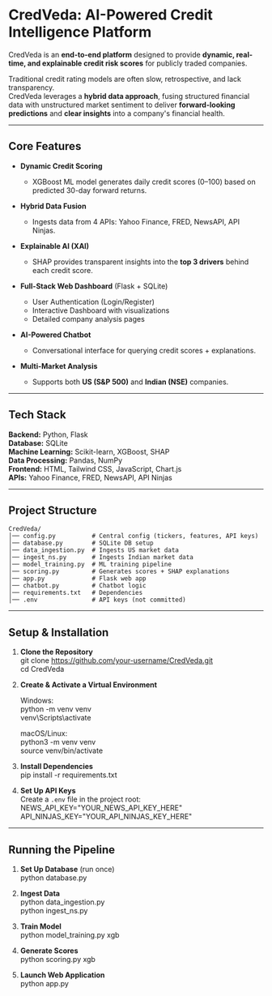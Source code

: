# CredVeda: AI-Powered Credit Intelligence Platform  

CredVeda is an **end-to-end platform** designed to provide **dynamic, real-time, and explainable credit risk scores** for publicly traded companies.  

Traditional credit rating models are often slow, retrospective, and lack transparency.  
CredVeda leverages a **hybrid data approach**, fusing structured financial data with unstructured market sentiment to deliver **forward-looking predictions** and **clear insights** into a company's financial health.  

---

## Core Features  

- **Dynamic Credit Scoring**  
  - XGBoost ML model generates daily credit scores (0–100) based on predicted 30-day forward returns.  

- **Hybrid Data Fusion**  
  - Ingests data from 4 APIs: Yahoo Finance, FRED, NewsAPI, API Ninjas.  

- **Explainable AI (XAI)**  
  - SHAP provides transparent insights into the **top 3 drivers** behind each credit score.  

- **Full-Stack Web Dashboard** (Flask + SQLite)  
  - User Authentication (Login/Register)  
  - Interactive Dashboard with visualizations  
  - Detailed company analysis pages  

- **AI-Powered Chatbot**  
  - Conversational interface for querying credit scores + explanations.  

- **Multi-Market Analysis**  
  - Supports both **US (S&P 500)** and **Indian (NSE)** companies.  

---

## Tech Stack  

**Backend:** Python, Flask  
**Database:** SQLite  
**Machine Learning:** Scikit-learn, XGBoost, SHAP  
**Data Processing:** Pandas, NumPy  
**Frontend:** HTML, Tailwind CSS, JavaScript, Chart.js  
**APIs:** Yahoo Finance, FRED, NewsAPI, API Ninjas  

---

## Project Structure  

```text
CredVeda/
│── config.py          # Central config (tickers, features, API keys)
│── database.py        # SQLite DB setup
│── data_ingestion.py  # Ingests US market data
│── ingest_ns.py       # Ingests Indian market data
│── model_training.py  # ML training pipeline
│── scoring.py         # Generates scores + SHAP explanations
│── app.py             # Flask web app
│── chatbot.py         # Chatbot logic
│── requirements.txt   # Dependencies
│── .env               # API keys (not committed)
```


---

## Setup & Installation  

1. **Clone the Repository**  
   git clone https://github.com/your-username/CredVeda.git  
   cd CredVeda  

2. **Create & Activate a Virtual Environment**  

   Windows:  
   python -m venv venv  
   venv\Scripts\activate  

   macOS/Linux:  
   python3 -m venv venv  
   source venv/bin/activate  

3. **Install Dependencies**  
   pip install -r requirements.txt  

4. **Set Up API Keys**  
   Create a `.env` file in the project root:  
   NEWS_API_KEY="YOUR_NEWS_API_KEY_HERE"  
   API_NINJAS_KEY="YOUR_API_NINJAS_KEY_HERE"  

---

## Running the Pipeline  

1. **Set Up Database** (run once)  
   python database.py  

2. **Ingest Data**  
   python data_ingestion.py  
   python ingest_ns.py  

3. **Train Model**  
   python model_training.py xgb  

4. **Generate Scores**  
   python scoring.py xgb  

5. **Launch Web Application**  
   python app.py  

 


